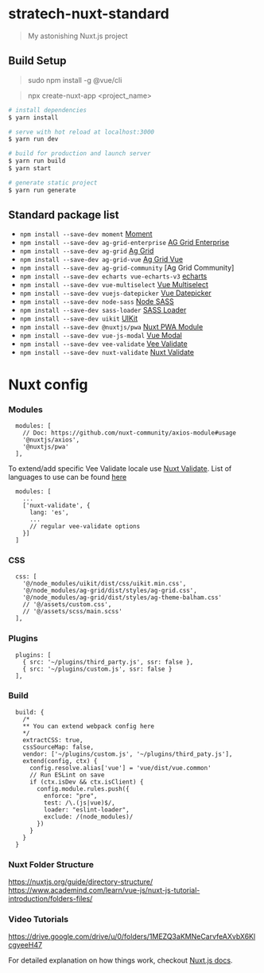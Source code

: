 # stratech-nuxt-standard

> My astonishing Nuxt.js project

## Build Setup
> sudo npm install -g @vue/cli

> npx create-nuxt-app <project_name>

``` bash
# install dependencies
$ yarn install

# serve with hot reload at localhost:3000
$ yarn run dev

# build for production and launch server
$ yarn run build
$ yarn start

# generate static project
$ yarn run generate
```

## Standard package list
- `npm install --save-dev moment` [Moment](https://momentjs.com/)
- `npm install --save-dev ag-grid-enterprise` [AG Grid Enterprise](https://github.com/ag-grid/ag-grid-enterprise)
- `npm install --save-dev ag-grid` [Ag Grid](https://www.ag-grid.com/vue-getting-started/)
- `npm install --save-dev ag-grid-vue` [Ag Grid Vue](https://github.com/ag-grid/ag-grid-vue)
- `npm install --save-dev ag-grid-community` [Ag Grid Community]
- `npm install --save-dev echarts vue-echarts-v3` [echarts](https://github.com/xlsdg/vue-echarts-v3)
- `npm install --save-dev vue-multiselect` [Vue Multiselect](https://vue-multiselect.js.org/)
- `npm install --save-dev vuejs-datepicker` [Vue Datepicker](https://github.com/charliekassel/vuejs-datepicker)
- `npm install --save-dev node-sass` [Node SASS](https://github.com/sass/node-sass)
- `npm install --save-dev sass-loader` [SASS Loader](https://github.com/webpack-contrib/sass-loader)
- `npm install --save-dev uikit` [UIKit](https://github.com/uikit/uikit)
- `npm install --save-dev @nuxtjs/pwa` [Nuxt PWA Module](https://pwa.nuxtjs.org/modules/workbox)
- `npm install --save-dev vue-js-modal` [Vue Modal](https://vuejs.org/v2/examples/modal.html)
- `npm install --save-dev vee-validate` [Vee Validate](https://baianat.github.io/vee-validate/)
- `npm install --save-dev nuxt-validate` [Nuxt Validate](https://github.com/lewyuburi/nuxt-validate)

# Nuxt config

### Modules
```
  modules: [
    // Doc: https://github.com/nuxt-community/axios-module#usage
    '@nuxtjs/axios',
    '@nuxtjs/pwa'
  ],
```
To extend/add specific Vee Validate locale use [Nuxt Validate](https://github.com/lewyuburi/nuxt-validate). List of languages to use can be found [here](https://github.com/baianat/vee-validate/tree/master/locale)

```
  modules: [
    ...
    ['nuxt-validate', {
      lang: 'es',
      ...
      // regular vee-validate options
    }]
  ]
```

### CSS
```
  css: [
    '@/node_modules/uikit/dist/css/uikit.min.css',
    '@/node_modules/ag-grid/dist/styles/ag-grid.css',
    '@/node_modules/ag-grid/dist/styles/ag-theme-balham.css'
    // '@/assets/custom.css',
    // '@/assets/scss/main.scss'
  ],
```

### Plugins
```
  plugins: [
    { src: '~/plugins/third_party.js', ssr: false },
    { src: '~/plugins/custom.js', ssr: false }
  ],
```

### Build
```
  build: {
    /*
    ** You can extend webpack config here
    */
    extractCSS: true,
    cssSourceMap: false,
    vendor: ['~/plugins/custom.js', '~/plugins/third_paty.js'],
    extend(config, ctx) {
      config.resolve.alias['vue'] = 'vue/dist/vue.common'
      // Run ESLint on save
      if (ctx.isDev && ctx.isClient) {
        config.module.rules.push({
          enforce: "pre",
          test: /\.(js|vue)$/,
          loader: "eslint-loader",
          exclude: /(node_modules)/
        })
      }
    }
  }
```

### Nuxt Folder Structure
https://nuxtjs.org/guide/directory-structure/
https://www.academind.com/learn/vue-js/nuxt-js-tutorial-introduction/folders-files/

### Video Tutorials
https://drive.google.com/drive/u/0/folders/1MEZQ3aKMNeCarvfeAXvbX6KlcgyeeH47

For detailed explanation on how things work, checkout [Nuxt.js docs](https://nuxtjs.org).
